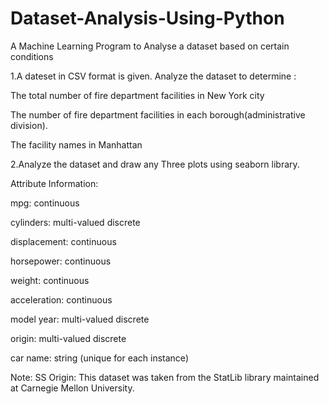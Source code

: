 # Dataset-Analysis-Using-Python
A Machine Learning Program to Analyse a dataset based on certain conditions

1.A dateset in CSV format is given. Analyze the dataset to determine :


The total number of fire department facilities in New York city

The number of fire department facilities in each borough(administrative division).

The facility names in Manhattan

2.Analyze the dataset and draw any Three plots using seaborn library.

Attribute Information:    

mpg: continuous

cylinders: multi-valued discrete

displacement: continuous

horsepower: continuous

weight: continuous

acceleration: continuous

model year: multi-valued discrete

origin: multi-valued discrete

car name: string (unique for each instance)

Note: SS Origin:  This dataset was taken from the StatLib library maintained at Carnegie Mellon University.
